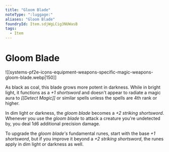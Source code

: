 ```yaml
---
title: "Gloom Blade"
noteType: ":luggage:"
aliases: "Gloom Blade"
foundryId: Item.sdjWgLCig3NUWasB
tags:
  - Item
---
```


# Gloom Blade
![[systems-pf2e-icons-equipment-weapons-specific-magic-weapons-gloom-blade.webp|150]]

As black as coal, this blade grows more potent in darkness. While in bright light, it functions as a _+1 shortsword_ and doesn't appear to radiate a magic aura to _[[Detect Magic]]_ or similar spells unless the spells are 4th rank or higher.

In dim light or darkness, the _gloom blade_ becomes a _+2 striking shortsword_. Whenever you use the _gloom blade_ to attack a creature you're undetected by, you deal 1d6 additional precision damage.

To upgrade the _gloom blade's_ fundamental runes, start with the base _+1 shortsword_, but if you improve it beyond a _+2 striking shortsword_, the runes apply in dim light or darkness as well.
